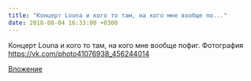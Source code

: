 ```yaml
---
title: "Концерт Louna и кого то там, на кого мне вообще по..."
date: 2018-08-04 16:33:00 +0300
---
```


Концерт Louna и кого то там, на кого мне вообще пофиг.
Фотография
https://vk.com/photo41076938_456244014

[Вложение](https://vk.com/photo41076938_456244014)
